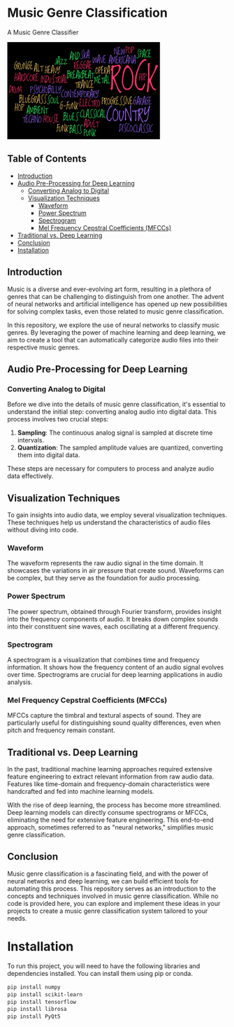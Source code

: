 # Music Genre Classification
A Music Genre Classifier

![Genres](/Codes/genres.png)

## Table of Contents
- [Introduction](#introduction)
- [Audio Pre-Processing for Deep Learning](#audio-pre-processing-for-deep-learning)
  - [Converting Analog to Digital](#converting-analog-to-digital)
  - [Visualization Techniques](#visualization-techniques)
    - [Waveform](#waveform)
    - [Power Spectrum](#power-spectrum)
    - [Spectrogram](#spectrogram)
    - [Mel Frequency Cepstral Coefficients (MFCCs)](#mel-frequency-cepstral-coefficients-mfccs)
- [Traditional vs. Deep Learning](#traditional-vs-deep-learning)
- [Conclusion](#conclusion)
- [Installation](#installation)

## Introduction

Music is a diverse and ever-evolving art form, resulting in a plethora of genres that can be challenging to distinguish from one another. The advent of neural networks and artificial intelligence has opened up new possibilities for solving complex tasks, even those related to music genre classification.

In this repository, we explore the use of neural networks to classify music genres. By leveraging the power of machine learning and deep learning, we aim to create a tool that can automatically categorize audio files into their respective music genres.

## Audio Pre-Processing for Deep Learning

### Converting Analog to Digital

Before we dive into the details of music genre classification, it's essential to understand the initial step: converting analog audio into digital data. This process involves two crucial steps:

1. **Sampling**: The continuous analog signal is sampled at discrete time intervals.
2. **Quantization**: The sampled amplitude values are quantized, converting them into digital data.

These steps are necessary for computers to process and analyze audio data effectively.

## Visualization Techniques

To gain insights into audio data, we employ several visualization techniques. These techniques help us understand the characteristics of audio files without diving into code.

### Waveform

The waveform represents the raw audio signal in the time domain. It showcases the variations in air pressure that create sound. Waveforms can be complex, but they serve as the foundation for audio processing.

### Power Spectrum

The power spectrum, obtained through Fourier transform, provides insight into the frequency components of audio. It breaks down complex sounds into their constituent sine waves, each oscillating at a different frequency.

### Spectrogram

A spectrogram is a visualization that combines time and frequency information. It shows how the frequency content of an audio signal evolves over time. Spectrograms are crucial for deep learning applications in audio analysis.

### Mel Frequency Cepstral Coefficients (MFCCs)

MFCCs capture the timbral and textural aspects of sound. They are particularly useful for distinguishing sound quality differences, even when pitch and frequency remain constant.

## Traditional vs. Deep Learning

In the past, traditional machine learning approaches required extensive feature engineering to extract relevant information from raw audio data. Features like time-domain and frequency-domain characteristics were handcrafted and fed into machine learning models.

With the rise of deep learning, the process has become more streamlined. Deep learning models can directly consume spectrograms or MFCCs, eliminating the need for extensive feature engineering. This end-to-end approach, sometimes referred to as "neural networks," simplifies music genre classification.

## Conclusion

Music genre classification is a fascinating field, and with the power of neural networks and deep learning, we can build efficient tools for automating this process. This repository serves as an introduction to the concepts and techniques involved in music genre classification. While no code is provided here, you can explore and implement these ideas in your projects to create a music genre classification system tailored to your needs.

# Installation

To run this project, you will need to have the following libraries and dependencies installed. You can install them using pip or conda.

```bash
pip install numpy
pip install scikit-learn
pip install tensorflow
pip install librosa
pip install PyQt5
